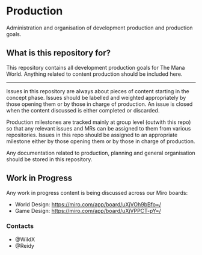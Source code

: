 # Production

Administration and organisation of development production and production goals.

## What is this repository for?
This repository contains all development production goals for The Mana World. Anything related to content production should be included here.

---

Issues in this repository are always about pieces of content starting in the concept phase. Issues should be labelled and weighted appropriately by those opening them or by those in charge of production.
 An issue is closed when the content discussed is either completed or discarded.

Production milestones are tracked mainly at group level (outwith this repo) so that any relevant issues and MRs can be assigned to them from various repositories.
 Issues in this repo should be assigned to an appropriate milestone either by those opening them or by those in charge of production.

Any documentation related to production, planning and general organisation should be stored in this repository.

## Work in Progress
Any work in progress content is being discussed across our Miro boards:
- World Design: https://miro.com/app/board/uXjVOh9bBfo=/
- Game Design: https://miro.com/app/board/uXjVPPCT-pY=/

### Contacts
- @WildX
- @Reidy
